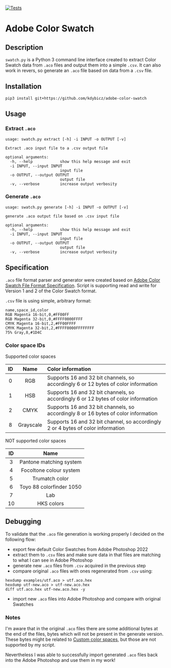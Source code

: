 [![Tests](https://github.com/kdybicz/adobe-color-swatch/actions/workflows/tests.yml/badge.svg)](https://github.com/kdybicz/adobe-color-swatch/actions/workflows/tests.yml)

# Adobe Color Swatch

## Description

`swatch.py` is a Python 3 command line interface created to extract Color Swatch data from `.aco` files and output them into a simple `.csv`.
It can also work in revers, so generate an `.aco` file based on data from a `.csv` file.

## Installation

```
pip3 install git+https://github.com/kdybicz/adobe-color-swatch
```

## Usage

### Extract `.aco`

```
usage: swatch.py extract [-h] -i INPUT -o OUTPUT [-v]

Extract .aco input file to a .csv output file

optional arguments:
  -h, --help            show this help message and exit
  -i INPUT, --input INPUT
                        input file
  -o OUTPUT, --output OUTPUT
                        output file
  -v, --verbose         increase output verbosity
```

### Generate `.aco`

```
usage: swatch.py generate [-h] -i INPUT -o OUTPUT [-v]

generate .aco output file based on .csv input file

optional arguments:
  -h, --help            show this help message and exit
  -i INPUT, --input INPUT
                        input file
  -o OUTPUT, --output OUTPUT
                        output file
  -v, --verbose         increase output verbosity
```

## Specification

`.aco` file format parser and generator were created based on
[Adobe Color Swatch File Format Specification](https://www.adobe.com/devnet-apps/photoshop/fileformatashtml/#50577411_pgfId-1055819).
Script is supporting read and write for Version 1 and 2 of the Color Swatch format.

`.csv` file is using simple, arbitrary format:

```
name,space_id,color
RGB Magenta 16-bit,0,#FF00FF
RGB Magenta 32-bit,0,#FFFF0000FFFF
CMYK Magenta 16-bit,2,#FF00FFFF
CMYK Magenta 32-bit,2,#FFFF0000FFFFFFFF
75% Gray,8,#1D4C
```

### Color space IDs

Supported color spaces

| ID | Name       | Color information                                                                  |
|:--:|:----------:|:-----------------------------------------------------------------------------------|
| 0  | RGB        | Supports 16 and 32 bit channels, so accordingly 6 or 12 bytes of color information |
| 1  | HSB        | Supports 16 and 32 bit channels, so accordingly 6 or 12 bytes of color information |
| 2  | CMYK       | Supports 16 and 32 bit channels, so accordingly 8 or 16 bytes of color information |
| 8  | Grayscale  | Supports 16 and 32 bit channel, so accordingly 2 or 4 bytes of color information   |

NOT supported color spaces

| ID | Name                     |
|:--:|:------------------------:|
| 3  | Pantone matching system  |
| 4  | Focoltone colour system  |
| 5  | Trumatch color           |
| 6  | Toyo 88 colorfinder 1050 |
| 7  | Lab                      |
| 10 | HKS colors               |

## Debugging

To validate that the `.aco` file generation is working properly I decided on the following flow:
* export few default Color Swatches from Adobe Photoshop 2022
* extract them to `.csv` files and make sure data in that files are matching to what I can see in Adobe Photoshop
* generate new `.aco` files from `.csv` acquired in the previous step
* compare original `.aco` files with ones regenerated from `.csv` using:
```
hexdump examples/utf.aco > utf.aco.hex
hexdump utf-new.aco > utf-new.aco.hex
diff utf.aco.hex utf-new.aco.hex -y
```
* import new `.aco` files into Adobe Photoshop and compare with original Swatches

### Notes

I'm aware that in the original `.aco` files there are some additional bytes at the end of the files, bytes which will not be present in the generate version. These bytes might be related to [Custom color spaces](https://www.adobe.com/devnet-apps/photoshop/fileformatashtml/#50577411_28552), but those are not supported by my script.

Nevertheless I was able to successfully import generated `.aco` files back into the Adobe Photoshop and use them in my work!
